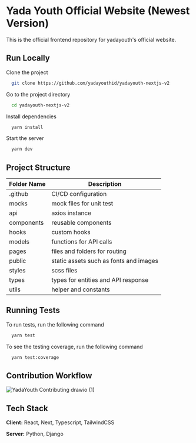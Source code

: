 
# Yada Youth Official Website (Newest Version)

This is the official frontend repository for yadayouth's official website.

## Run Locally

Clone the project

```bash
  git clone https://github.com/yadayouthid/yadayouth-nextjs-v2
```

Go to the project directory

```bash
  cd yadayouth-nextjs-v2
```

Install dependencies

```bash
  yarn install
```

Start the server

```bash
  yarn dev
```

## Project Structure
| Folder Name | Description                            |
|-------------|----------------------------------------|
| .github     | CI/CD configuration                    |
| mocks       | mock files for unit test               |
| api         | axios instance                         |
| components  | reusable components                    |
| hooks       | custom hooks                           |
| models      | functions for API calls                |
| pages       | files and folders for routing          |
| public      | static assets such as fonts and images |
| styles      | scss files                             |
| types       | types for entities and API response    |
| utils       | helper and constants                   |

## Running Tests

To run tests, run the following command

```bash
  yarn test
```

To see the testing coverage, run the following command

```bash
  yarn test:coverage
```

## Contribution Workflow
![YadaYouth Contributing drawio (1)](https://user-images.githubusercontent.com/95601279/175853203-f4e76382-c5fa-4a2f-9384-b1c30408bfcb.png)


## Tech Stack

**Client:** React, Next, Typescript, TailwindCSS

**Server:** Python, Django

